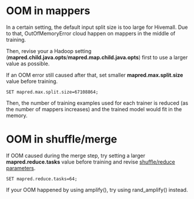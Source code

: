 <!--
  Licensed to the Apache Software Foundation (ASF) under one
  or more contributor license agreements.  See the NOTICE file
  distributed with this work for additional information
  regarding copyright ownership.  The ASF licenses this file
  to you under the Apache License, Version 2.0 (the
  "License"); you may not use this file except in compliance
  with the License.  You may obtain a copy of the License at

    http://www.apache.org/licenses/LICENSE-2.0

  Unless required by applicable law or agreed to in writing,
  software distributed under the License is distributed on an
  "AS IS" BASIS, WITHOUT WARRANTIES OR CONDITIONS OF ANY
  KIND, either express or implied.  See the License for the
  specific language governing permissions and limitations
  under the License.
-->
        
# OOM in mappers

In a certain setting, the default input split size is too large for Hivemall. Due to that, OutOfMemoryError cloud happen on mappers in the middle of training.

Then, revise your a Hadoop setting (**mapred.child.java.opts**/**mapred.map.child.java.opts**) first to use a larger value as possible.

If an OOM error still caused after that, set smaller **mapred.max.split.size** value before training.
```
SET mapred.max.split.size=67108864;
```
Then, the number of training examples used for each trainer is reduced (as the number of mappers increases) and the trained model would fit in the memory.

# OOM in shuffle/merge

If OOM caused during the merge step, try setting a larger **mapred.reduce.tasks** value before training and revise [shuffle/reduce parameters](http://hadoop.apache.org/docs/r1.0.4/mapred_tutorial.html#Shuffle%2FReduce+Parameters).
```
SET mapred.reduce.tasks=64;
```

If your OOM happened by using amplify(), try using rand_amplify() instead.